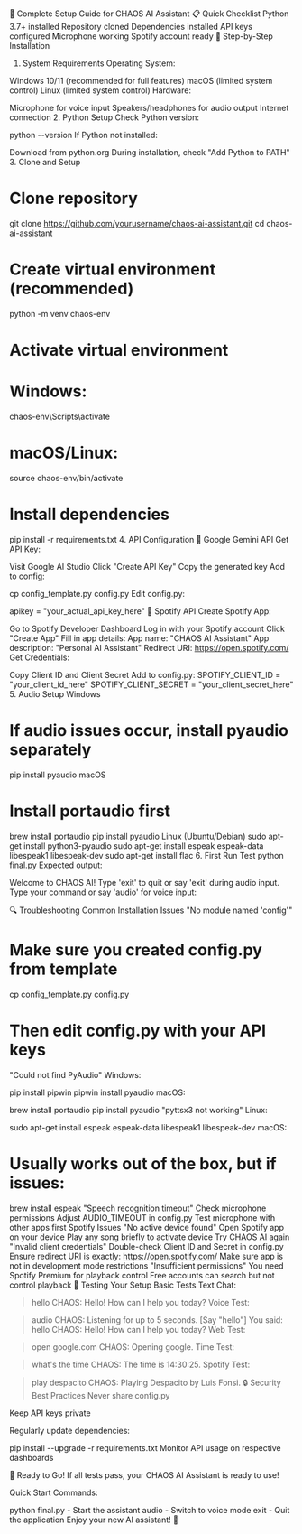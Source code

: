 🚀 Complete Setup Guide for CHAOS AI Assistant
📋 Quick Checklist
 Python 3.7+ installed
 Repository cloned
 Dependencies installed
 API keys configured
 Microphone working
 Spotify account ready
🔧 Step-by-Step Installation
1. System Requirements
Operating System:

Windows 10/11 (recommended for full features)
macOS (limited system control)
Linux (limited system control)
Hardware:

Microphone for voice input
Speakers/headphones for audio output
Internet connection
2. Python Setup
Check Python version:

python --version
If Python not installed:

Download from python.org
During installation, check "Add Python to PATH"
3. Clone and Setup
# Clone repository
git clone https://github.com/yourusername/chaos-ai-assistant.git
cd chaos-ai-assistant

# Create virtual environment (recommended)
python -m venv chaos-env

# Activate virtual environment
# Windows:
chaos-env\Scripts\activate
# macOS/Linux:
source chaos-env/bin/activate

# Install dependencies
pip install -r requirements.txt
4. API Configuration
🤖 Google Gemini API
Get API Key:

Visit Google AI Studio
Click "Create API Key"
Copy the generated key
Add to config:

cp config_template.py config.py
Edit config.py:

apikey = "your_actual_api_key_here"
🎵 Spotify API
Create Spotify App:

Go to Spotify Developer Dashboard
Log in with your Spotify account
Click "Create App"
Fill in app details:
App name: "CHAOS AI Assistant"
App description: "Personal AI Assistant"
Redirect URI: https://open.spotify.com/
Get Credentials:

Copy Client ID and Client Secret
Add to config.py:
SPOTIFY_CLIENT_ID = "your_client_id_here"
SPOTIFY_CLIENT_SECRET = "your_client_secret_here"
5. Audio Setup
Windows
# If audio issues occur, install pyaudio separately
pip install pyaudio
macOS
# Install portaudio first
brew install portaudio
pip install pyaudio
Linux (Ubuntu/Debian)
sudo apt-get install python3-pyaudio
sudo apt-get install espeak espeak-data libespeak1 libespeak-dev
sudo apt-get install flac
6. First Run Test
python final.py
Expected output:

Welcome to CHAOS AI! Type 'exit' to quit or say 'exit' during audio input.
Type your command or say 'audio' for voice input:
>
🔍 Troubleshooting
Common Installation Issues
"No module named 'config'"
# Make sure you created config.py from template
cp config_template.py config.py
# Then edit config.py with your API keys
"Could not find PyAudio"
Windows:

pip install pipwin
pipwin install pyaudio
macOS:

brew install portaudio
pip install pyaudio
"pyttsx3 not working"
Linux:

sudo apt-get install espeak espeak-data libespeak1 libespeak-dev
macOS:

# Usually works out of the box, but if issues:
brew install espeak
"Speech recognition timeout"
Check microphone permissions
Adjust AUDIO_TIMEOUT in config.py
Test microphone with other apps first
Spotify Issues
"No active device found"
Open Spotify app on your device
Play any song briefly to activate device
Try CHAOS AI again
"Invalid client credentials"
Double-check Client ID and Secret in config.py
Ensure redirect URI is exactly: https://open.spotify.com/
Make sure app is not in development mode restrictions
"Insufficient permissions"
You need Spotify Premium for playback control
Free accounts can search but not control playback
🎯 Testing Your Setup
Basic Tests
Text Chat:

> hello
CHAOS: Hello! How can I help you today?
Voice Test:

> audio
CHAOS: Listening for up to 5 seconds.
[Say "hello"]
You said: hello
CHAOS: Hello! How can I help you today?
Web Test:

> open google.com
CHAOS: Opening google.
Time Test:

> what's the time
CHAOS: The time is 14:30:25.
Spotify Test:

> play despacito
CHAOS: Playing Despacito by Luis Fonsi.
🔒 Security Best Practices
Never share config.py

Keep API keys private

Regularly update dependencies:

pip install --upgrade -r requirements.txt
Monitor API usage on respective dashboards

🚀 Ready to Go!
If all tests pass, your CHAOS AI Assistant is ready to use!

Quick Start Commands:

python final.py - Start the assistant
audio - Switch to voice mode
exit - Quit the application
Enjoy your new AI assistant! 🎉
